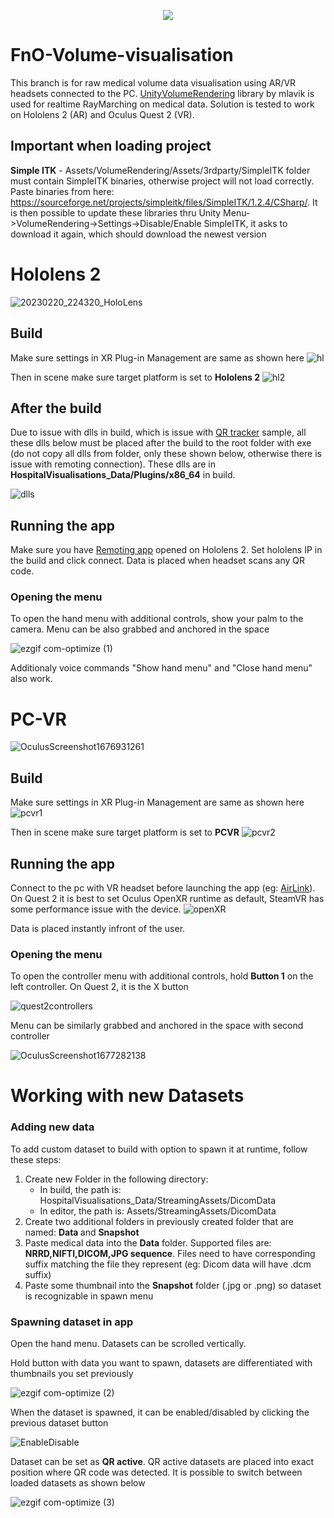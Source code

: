 </p>
<p align="center">
  <img src="https://user-images.githubusercontent.com/68167377/221692005-8307fb03-7175-4b71-8095-1ed2c3d85d4b.png"/>
</p>



# FnO-Volume-visualisation

This branch is for raw medical volume data visualisation using AR/VR headsets connected to the PC. [UnityVolumeRendering](https://github.com/mlavik1/UnityVolumeRendering) library by mlavik is used for realtime RayMarching on medical data. Solution is tested to work on Hololens 2 (AR) and Oculus Quest 2 (VR).
## Important when loading project

<b>Simple ITK</b> - Assets/VolumeRendering/Assets/3rdparty/SimpleITK folder must contain SimpleITK binaries, otherwise project will not load correctly. Paste binaries from here: https://sourceforge.net/projects/simpleitk/files/SimpleITK/1.2.4/CSharp/. It is then possible to update these libraries thru Unity Menu->VolumeRendering->Settings->Disable/Enable SimpleITK, it asks to download it again, which should download the newest version

# Hololens 2 

![20230220_224320_HoloLens](https://user-images.githubusercontent.com/68167377/220206419-51091b6d-4ae4-4e67-be44-0ef05039be00.jpg)

## Build
Make sure settings in XR Plug-in Management are same as shown here
![hl](https://user-images.githubusercontent.com/68167377/220190194-086fab19-f7b3-4196-9fbc-80d420de2879.jpg)

Then in scene make sure target platform is set to <b>Hololens 2</b>
![hl2](https://user-images.githubusercontent.com/68167377/220190434-54a27ce9-136e-4b85-aac1-0e057654db9c.jpg)

## After the build

Due to issue with dlls in build, which is issue with [QR tracker](https://github.com/microsoft/MixedReality-QRCode-Sample) sample, all these dlls below must be placed after the build to the root folder with exe (do not copy all dlls from folder, only these shown below, otherwise there is issue with remoting connection). These dlls are in <b>HospitalVisualisations_Data/Plugins/x86_64</b> in build. 

![dlls](https://user-images.githubusercontent.com/68167377/217945899-341667ac-3ea2-499f-b08c-5f90a15029e9.png)

## Running the app
Make sure you have [Remoting app](https://apps.microsoft.com/store/detail/holographic-remoting-player/9NBLGGH4SV40?hl=cs-cz&gl=cz&rtc=1) opened on Hololens 2. Set hololens IP in the build and click connect. Data is placed when headset scans any QR code.

### Opening the menu
To open the hand menu with additional controls, show your palm to the camera. Menu can be also grabbed and anchored in the space

![ezgif com-optimize (1)](https://user-images.githubusercontent.com/68167377/221321745-1d85ceb1-d1c1-4cd9-8363-0b3ebc626974.gif)

Additionaly voice commands "Show hand menu" and "Close hand menu" also work.

# PC-VR

![OculusScreenshot1676931261](https://user-images.githubusercontent.com/68167377/220206498-51574994-79db-4e7d-9172-24713f4bf68f.jpeg)

## Build
Make sure settings in XR Plug-in Management are same as shown here
![pcvr1](https://user-images.githubusercontent.com/68167377/220191043-fc1e0d22-d22c-446e-aca6-722334eb53b9.jpg)

Then in scene make sure target platform is set to <b>PCVR</b>
![pcvr2](https://user-images.githubusercontent.com/68167377/220191084-e8e752e5-b67e-4b9e-838b-73793a59647a.jpg)

## Running the app
Connect to the pc with VR headset before launching the app (eg: [AirLink](https://www.meta.com/blog/quest/introducing-oculus-air-link-a-wireless-way-to-play-pc-vr-games-on-oculus-quest-2-plus-infinite-office-updates-support-for-120-hz-on-quest-2-and-more/)). On Quest 2 it is best to set Oculus OpenXR runtime as default, SteamVR has some performance issue with the device.
![openXR](https://user-images.githubusercontent.com/68167377/220205065-01c349e3-70ac-4937-b07f-08f988869e65.jpg)

Data is placed instantly infront of the user.

### Opening the menu
To open the controller menu with additional controls, hold <b>Button 1</b> on the left controller. On Quest 2, it is the X button

![quest2controllers](https://user-images.githubusercontent.com/68167377/221322807-1cbd76a1-9683-422a-95f5-278ebebd5908.png)

Menu can be similarly grabbed and anchored in the space with second controller

![OculusScreenshot1677282138](https://user-images.githubusercontent.com/68167377/221322940-1d4d1100-47ef-4470-8cc0-8599dcd3c310.jpeg)

# Working with new Datasets

### Adding new data
To add custom dataset to build with option to spawn it at runtime, follow these steps:

1. Create new Folder in the following directory:
    - In build, the path is: HospitalVisualisations_Data/StreamingAssets/DicomData
    - In editor, the path is: Assets/StreamingAssets/DicomData
2. Create two additional folders in previously created folder that are named: <b> Data </b> and <b> Snapshot </b>
3. Paste medical data into the <b>Data</b> folder. Supported files are: <b>NRRD,NIFTI,DICOM,JPG sequence</b>. Files need to have corresponding suffix matching the file they represent (eg: Dicom data will have .dcm suffix)
4. Paste some thumbnail into the <b>Snapshot</b> folder (.jpg or .png) so dataset is recognizable in spawn menu

### Spawning dataset in app

Open the hand menu. Datasets can be scrolled vertically.

Hold button with data you want to spawn, datasets are differentiated with thumbnails you set previously

![ezgif com-optimize (2)](https://user-images.githubusercontent.com/68167377/221684028-57a0bfc6-2383-491c-bb37-731611036e99.gif)

When the dataset is spawned, it can be enabled/disabled by clicking the previous dataset button

![EnableDisable](https://user-images.githubusercontent.com/68167377/221686384-7e8c374b-4003-4c6d-b214-51807eb2633c.gif)

Dataset can be set as <b> QR active</b>. QR active datasets are placed into exact position where QR code was detected. It is possible to switch between loaded datasets as shown below

![ezgif com-optimize (3)](https://user-images.githubusercontent.com/68167377/221687075-d32c3aee-1407-49df-8f2f-504c9ddce989.gif)



